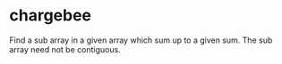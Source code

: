 # chargebee

Find a sub array in a given array which sum up to a given sum.
The sub array need not be contiguous.

